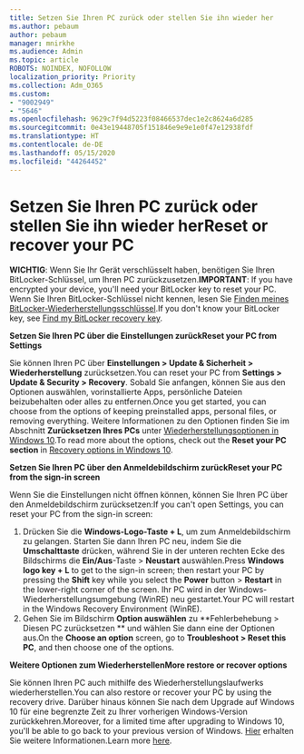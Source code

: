 ```yaml
---
title: Setzen Sie Ihren PC zurück oder stellen Sie ihn wieder her
ms.author: pebaum
author: pebaum
manager: mnirkhe
ms.audience: Admin
ms.topic: article
ROBOTS: NOINDEX, NOFOLLOW
localization_priority: Priority
ms.collection: Adm_O365
ms.custom:
- "9002949"
- "5646"
ms.openlocfilehash: 9629c7f94d5223f08466537dec1e2c8624a6d285
ms.sourcegitcommit: 0e43e19448705f151846e9e9e1e0f47e12938fdf
ms.translationtype: HT
ms.contentlocale: de-DE
ms.lasthandoff: 05/15/2020
ms.locfileid: "44264452"
---
```

# <a name="reset-or-recover-your-pc"></a><span data-ttu-id="b27d6-102">Setzen Sie Ihren PC zurück oder stellen Sie ihn wieder her</span><span class="sxs-lookup"><span data-stu-id="b27d6-102">Reset or recover your PC</span></span>

<span data-ttu-id="b27d6-103">**WICHTIG**: Wenn Sie Ihr Gerät verschlüsselt haben, benötigen Sie Ihren BitLocker-Schlüssel, um Ihren PC zurückzusetzen.</span><span class="sxs-lookup"><span data-stu-id="b27d6-103">**IMPORTANT**: If you have encrypted your device, you'll need your BitLocker key to reset your PC.</span></span> <span data-ttu-id="b27d6-104">Wenn Sie Ihren BitLocker-Schlüssel nicht kennen, lesen Sie [Finden meines BitLocker-Wiederherstellungsschlüssel](https://support.microsoft.com/help/4026181/windows-10-find-my-bitlocker-recovery-key).</span><span class="sxs-lookup"><span data-stu-id="b27d6-104">If you don't know your BitLocker key, see [Find my BitLocker recovery key](https://support.microsoft.com/help/4026181/windows-10-find-my-bitlocker-recovery-key).</span></span>

<span data-ttu-id="b27d6-105">**Setzen Sie Ihren PC über die Einstellungen zurück**</span><span class="sxs-lookup"><span data-stu-id="b27d6-105">**Reset your PC from Settings**</span></span>

<span data-ttu-id="b27d6-106">Sie können Ihren PC über **Einstellungen > Update & Sicherheit > Wiederherstellung** zurücksetzen.</span><span class="sxs-lookup"><span data-stu-id="b27d6-106">You can reset your PC from **Settings > Update & Security > Recovery**.</span></span> <span data-ttu-id="b27d6-107">Sobald Sie anfangen, können Sie aus den Optionen auswählen, vorinstallierte Apps, persönliche Dateien beizubehalten oder alles zu entfernen.</span><span class="sxs-lookup"><span data-stu-id="b27d6-107">Once you get started, you can choose from the options of keeping preinstalled apps, personal files, or removing everything.</span></span> <span data-ttu-id="b27d6-108">Weitere Informationen zu den Optionen finden Sie im Abschnitt **Zurücksetzen Ihres PCs** unter [Wiederherstellungsoptionen in Windows 10](https://support.microsoft.com/help/12415/windows-10-recovery-options).</span><span class="sxs-lookup"><span data-stu-id="b27d6-108">To read more about the options, check out the **Reset your PC section** in [Recovery options in Windows 10](https://support.microsoft.com/help/12415/windows-10-recovery-options).</span></span>

<span data-ttu-id="b27d6-109">**Setzen Sie Ihren PC über den Anmeldebildschirm zurück**</span><span class="sxs-lookup"><span data-stu-id="b27d6-109">**Reset your PC from the sign-in screen**</span></span>

<span data-ttu-id="b27d6-110">Wenn Sie die Einstellungen nicht öffnen können, können Sie Ihren PC über den Anmeldebildschirm zurücksetzen:</span><span class="sxs-lookup"><span data-stu-id="b27d6-110">If you can't open Settings, you can reset your PC from the sign-in screen:</span></span>

1. <span data-ttu-id="b27d6-111">Drücken Sie die **Windows-Logo-Taste + L**, um zum Anmeldebildschirm zu gelangen. Starten Sie dann Ihren PC neu, indem Sie die **Umschalttaste** drücken, während Sie in der unteren rechten Ecke des Bildschirms die **Ein/Aus**-Taste > **Neustart** auswählen.</span><span class="sxs-lookup"><span data-stu-id="b27d6-111">Press **Windows logo key + L** to get to the sign-in screen; then restart your PC by pressing the **Shift** key while you select the **Power** button > **Restart** in the lower-right corner of the screen.</span></span> <span data-ttu-id="b27d6-112">Ihr PC wird in der Windows-Wiederherstellungsumgebung (WinRE) neu gestartet.</span><span class="sxs-lookup"><span data-stu-id="b27d6-112">Your PC will restart in the Windows Recovery Environment (WinRE).</span></span>
2. <span data-ttu-id="b27d6-113">Gehen Sie im Bildschirm **Option auswählen** zu \*\*Fehlerbehebung > Diesen PC zurücksetzen \*\* und wählen Sie dann eine der Optionen aus.</span><span class="sxs-lookup"><span data-stu-id="b27d6-113">On the **Choose an option** screen, go to **Troubleshoot > Reset this PC**, and then choose one of the options.</span></span>

<span data-ttu-id="b27d6-114">**Weitere Optionen zum Wiederherstellen**</span><span class="sxs-lookup"><span data-stu-id="b27d6-114">**More restore or recover options**</span></span>

<span data-ttu-id="b27d6-115">Sie können Ihren PC auch mithilfe des Wiederherstellungslaufwerks wiederherstellen.</span><span class="sxs-lookup"><span data-stu-id="b27d6-115">You can also restore or recover your PC by using the recovery drive.</span></span> <span data-ttu-id="b27d6-116">Darüber hinaus können Sie nach dem Upgrade auf Windows 10 für eine begrenzte Zeit zu Ihrer vorherigen Windows-Version zurückkehren.</span><span class="sxs-lookup"><span data-stu-id="b27d6-116">Moreover, for a limited time after upgrading to Windows 10, you'll be able to go back to your previous version of Windows.</span></span> <span data-ttu-id="b27d6-117">[Hier](https://support.microsoft.com/help/12415/windows-10-recovery-options) erhalten Sie weitere Informationen.</span><span class="sxs-lookup"><span data-stu-id="b27d6-117">Learn more [here](https://support.microsoft.com/help/12415/windows-10-recovery-options).</span></span>
